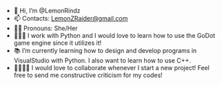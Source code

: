 - 🤗 Hi, I’m @LemonRindz
- 📫 Contacts: LemonZRaider@gmail.com
- 💅🏼 Pronouns: She/Her
- 👩🏽‍💻 I work with Python and I would love to learn how to use the GoDot game engine since it utilizes it!
- 📚 I’m currently learning how to design and develop programs in VisualStudio with Python. I also want to learn how to use C++.
- 🫱🏻‍🫲🏽 I would love to collaborate whenever I start a new project! Feel free to send me constructive criticism for my codes!
